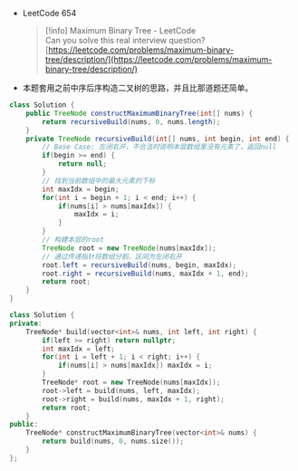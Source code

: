 - LeetCode 654
    
    > [!info] Maximum Binary Tree - LeetCode  
    > Can you solve this real interview question?  
    > [https://leetcode.com/problems/maximum-binary-tree/description/](https://leetcode.com/problems/maximum-binary-tree/description/)  
    
- 本题套用之前中序后序构造二叉树的思路，并且比那道题还简单。

```Java
class Solution {
    public TreeNode constructMaximumBinaryTree(int[] nums) {
        return recursiveBuild(nums, 0, nums.length);
    }
    private TreeNode recursiveBuild(int[] nums, int begin, int end) {
        // Base Case: 左闭右开，不合法时说明本层数组里没有元素了，返回null
        if(begin >= end) {
            return null;
        }
        // 找到当前数组中的最大元素的下标
        int maxIdx = begin;
        for(int i = begin + 1; i < end; i++) {
            if(nums[i] > nums[maxIdx]) {
                maxIdx = i;
            }
        }
        // 构建本层的root
        TreeNode root = new TreeNode(nums[maxIdx]);
        // 通过传递指针将数组分割，区间为左闭右开
        root.left = recursiveBuild(nums, begin, maxIdx);
        root.right = recursiveBuild(nums, maxIdx + 1, end);
        return root;
    }
}
```

```C++
class Solution {
private:
    TreeNode* build(vector<int>& nums, int left, int right) {
        if(left >= right) return nullptr;
        int maxIdx = left;
        for(int i = left + 1; i < right; i++) {
            if(nums[i] > nums[maxIdx]) maxIdx = i;
        }
        TreeNode* root = new TreeNode(nums[maxIdx]);
        root->left = build(nums, left, maxIdx);
        root->right = build(nums, maxIdx + 1, right);
        return root;
    }
public:
    TreeNode* constructMaximumBinaryTree(vector<int>& nums) {
        return build(nums, 0, nums.size());
    }
};
```